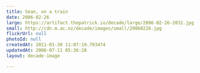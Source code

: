 ```yaml
---
title: Sean, on a train
date: 2006-02-26
large: https://artifact.thepatrick.io/decade/large/2006-02-26-2032.jpg
small: http://cdn.m.ac.nz/decade/images/small/20060226.jpg
flickrUrl: null
photoId: null
createdAt: 2011-01-30 11:07:19.793474
updatedAt: 2006-07-11 05:36:28
layout: decade-image

---
```


